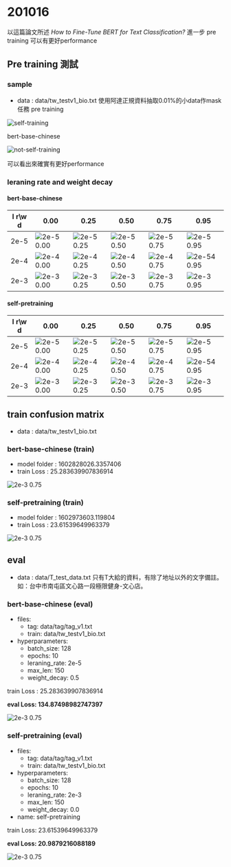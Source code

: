 # 201016

以這篇論文所述
_How to Fine-Tune BERT for Text Classification?_
進一步 pre training 可以有更好performance

## Pre training 測試

### sample

- data : data/tw_testv1_bio.txt
  使用阿達正規資料抽取0.01%的小data作mask任務 pre training

![self-training](../image/self-training.png)

bert-base-chinese

![not-self-training](../image/not-self-training.png)

可以看出來確實有更好performance

### leraning rate and weight decay

#### bert-base-chinese

|l r\w d|0.00|0.25|0.50|0.75|0.95|
|-|-|-|-|-|-|
|2e-5|![2e-5 0.00](../image/bert_not_2e-5_0.00.png)|![2e-5 0.25](../image/bert_not_2e-5_0.25.png)|![2e-5 0.50](../image/bert_not_2e-5_0.50.png)|![2e-5 0.75](../image/bert_not_2e-5_0.75.png)|![2e-5 0.95](../image/bert_not_2e-5_0.95.png)|
|2e-4|![2e-4 0.00](../image/bert_not_2e-4_0.00.png)|![2e-4 0.25](../image/bert_not_2e-4_0.25.png)|![2e-4 0.50](../image/bert_not_2e-4_0.50.png)|![2e-4 0.75](../image/bert_not_2e-4_0.75.png)|![2e-54 0.95](../image/bert_not_2e-4_0.95.png)|
|2e-3|![2e-3 0.00](../image/bert_not_2e-3_0.00.png)|![2e-3 0.25](../image/bert_not_2e-3_0.25.png)|![2e-3 0.50](../image/bert_not_2e-3_0.50.png)|![2e-3 0.75](../image/bert_not_2e-3_0.75.png)|![2e-3 0.95](../image/bert_not_2e-3_0.95.png)|

#### self-pretraining

|l r\w d|0.00|0.25|0.50|0.75|0.95|
|-|-|-|-|-|-|
|2e-5|![2e-5 0.00](../image/bert_self_2e-5_0.00.png)|![2e-5 0.25](../image/bert_self_2e-5_0.25.png)|![2e-5 0.50](../image/bert_self_2e-5_0.50.png)|![2e-5 0.75](../image/bert_self_2e-5_0.75.png)|![2e-5 0.95](../image/bert_self_2e-5_0.95.png)|
|2e-4|![2e-4 0.00](../image/bert_self_2e-4_0.00.png)|![2e-4 0.25](../image/bert_self_2e-4_0.25.png)|![2e-4 0.50](../image/bert_self_2e-4_0.50.png)|![2e-4 0.75](../image/bert_self_2e-4_0.75.png)|![2e-54 0.95](../image/bert_self_2e-4_0.95.png)|
|2e-3|![2e-3 0.00](../image/bert_self_2e-3_0.00.png)|![2e-3 0.25](../image/bert_self_2e-3_0.25.png)|![2e-3 0.50](../image/bert_self_2e-3_0.50.png)|![2e-3 0.75](../image/bert_self_2e-3_0.75.png)|![2e-3 0.95](../image/bert_self_2e-3_0.95.png)|

## train confusion matrix

- data : data/tw_testv1_bio.txt

### bert-base-chinese (train)

- model folder : 1602828026.3357406
- train Loss : 25.283639907836914

![2e-3 0.75](../image/not_test_v1.png)

### self-pretraining (train)

- model folder : 1602973603.119804
- train Loss : 23.61539649963379

![2e-3 0.75](../image/self_test_v1.png)

## eval

- data : data/T_test_data.txt
  只有T大給的資料，有除了地址以外的文字備註。如：台中市南屯區文心路一段極限健身-文心店。

### bert-base-chinese (eval)

- files:
  - tag: data/tag/tag_v1.txt
  - train: data/tw_testv1_bio.txt
- hyperparameters:
  - batch_size: 128
  - epochs: 10
  - leraning_rate: 2e-5
  - max_len: 150
  - weight_decay: 0.5

train Loss : 25.283639907836914

**eval Loss: 134.87498982747397**

![2e-3 0.75](../image/not_test_O.png)

### self-pretraining (eval)

- files:
  - tag: data/tag/tag_v1.txt
  - train: data/tw_testv1_bio.txt
- hyperparameters:
  - batch_size: 128
  - epochs: 10
  - leraning_rate: 2e-3
  - max_len: 150
  - weight_decay: 0.0
- name: self-pretraining

train Loss: 23.61539649963379

**eval Loss: 20.9879216088189**

![2e-3 0.75](../image/self_test_O.png)
